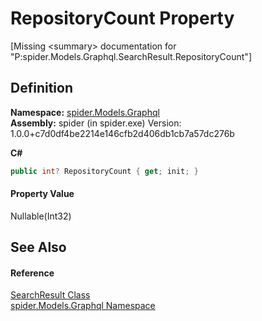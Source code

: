 # RepositoryCount Property


\[Missing &lt;summary&gt; documentation for "P:spider.Models.Graphql.SearchResult.RepositoryCount"\]



## Definition
**Namespace:** <a href="a7324a28-4f46-beaa-9269-26a8fa385391">spider.Models.Graphql</a>  
**Assembly:** spider (in spider.exe) Version: 1.0.0+c7d0df4be2214e146cfb2d406db1cb7a57dc276b

**C#**
``` C#
public int? RepositoryCount { get; init; }
```



#### Property Value
Nullable(Int32)

## See Also


#### Reference
<a href="20f31b47-26a5-1ffa-692f-e22439f75a3e">SearchResult Class</a>  
<a href="a7324a28-4f46-beaa-9269-26a8fa385391">spider.Models.Graphql Namespace</a>  
